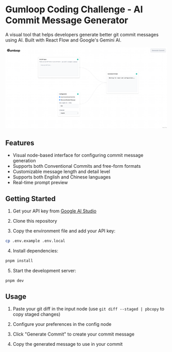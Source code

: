 # Gumloop Coding Challenge - AI Commit Message Generator

A visual tool that helps developers generate better git commit messages using AI. Built with React Flow and Google's Gemini AI.

![UI Preview](public/images/ui_preview.png)

## Features

- Visual node-based interface for configuring commit message generation
- Supports both Conventional Commits and free-form formats
- Customizable message length and detail level
- Supports both English and Chinese languages
- Real-time prompt preview

## Getting Started

1. Get your API key from [Google AI Studio](https://aistudio.google.com/app/apikey)

2. Clone this repository

3. Copy the environment file and add your API key:

```bash
cp .env.example .env.local
```

4. Install dependencies:

```bash
pnpm install
```

5. Start the development server:

```bash
pnpm dev
```

## Usage

1. Paste your git diff in the input node (use `git diff --staged | pbcopy` to copy staged changes)

2. Configure your preferences in the config node

3. Click "Generate Commit" to create your commit message

4. Copy the generated message to use in your commit
